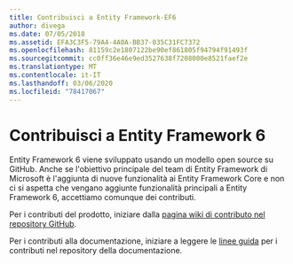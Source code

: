 ```yaml
---
title: Contribuisci a Entity Framework-EF6
author: divega
ms.date: 07/05/2018
ms.assetid: EFA3C3F5-79A4-4A0A-BB37-035C31FC7372
ms.openlocfilehash: 81159c2e1807122be90ef861805f94794f91493f
ms.sourcegitcommit: cc0ff36e46e9ed3527638f7208000e8521faef2e
ms.translationtype: MT
ms.contentlocale: it-IT
ms.lasthandoff: 03/06/2020
ms.locfileid: "78417067"
---
```

# <a name="contribute-to-entity-framework-6"></a>Contribuisci a Entity Framework 6
Entity Framework 6 viene sviluppato usando un modello open source su GitHub. Anche se l'obiettivo principale del team di Entity Framework di Microsoft è l'aggiunta di nuove funzionalità ai Entity Framework Core e non ci si aspetta che vengano aggiunte funzionalità principali a Entity Framework 6, accettiamo comunque dei contributi.

Per i contributi del prodotto, iniziare dalla [pagina wiki di contributo nel repository GitHub](https://github.com/aspnet/EntityFramework6/wiki/Contributing).

Per i contributi alla documentazione, iniziare a leggere le [linee guida](https://github.com/dotnet/EntityFramework.Docs/blob/master/CONTRIBUTING.md) per i contributi nel repository della documentazione.
